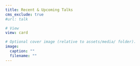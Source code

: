 ```yaml
---
title: Recent & Upcoming Talks
cms_exclude: true
#url: talk

# View
view: card

# Optional cover image (relative to assets/media/ folder).
image:
  caption: ""
  filename: ""
---
```

